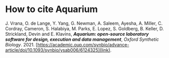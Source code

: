 How to cite Aquarium
===

J. Vrana, O. de Lange, Y. Yang, G. Newman, A. Saleem, Ayesha, A. Miller, C. Cordray, Cameron, S. Halabiya, M. Parks, E. Lopez, S. Goldberg, B. Keller, D. Strickland, Devin and E. Klavins, ***Aquarium: open-source laboratory software for design, execution and data management***, *Oxford Synthetic Biology*. 2021. [https://academic.oup.com/synbio/advance-article/doi/10.1093/synbio/ysab006/6124325](link).
